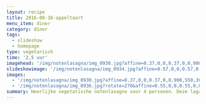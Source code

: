 ```yaml
---
layout: recipe
title: 2016-08-16-appeltaart
menu_item: diner
category: diner
tags:
  - slideshow
  - homepage
type: vegetarisch
time: '2,5 uur'
imagehead: '/img/notenlasagna/img_0930.jpg?affine=0.37,0,0,0.37,0,0,900,550,30,120'
slideshowimage: '/img/notenlasagna/img_0934.jpg?affine=0.57,0,0,0.57,0,0,900,550,500,200'
images:
  - '/img/notenlasagna/img_0930.jpg?affine=0.37,0,0,0.37,0,0,900,550,30,120'
  - '/img/notenlasagna/img_0936.jpg?rotate=270&affine=0.55,0,0,0.55,0,0,900,500,90,200'
summary: Heerlijke vegetarische notenlasagne voor 4 personen. Deze lagagne heeft gegrilde aubergineplakjes in plaats van pasta lasagnebladen. Daarnaast bevat het noten voor de eiwitten in plaats van gehakt. Zo lekker dat je niet eens merkt dat er geen vlees in zit.
---
```

